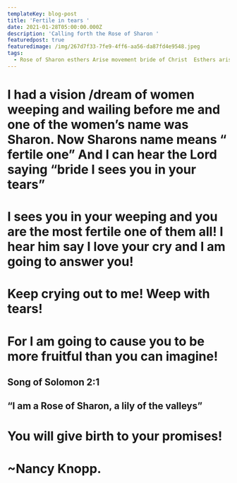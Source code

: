 ```yaml
---
templateKey: blog-post
title: 'Fertile in tears '
date: 2021-01-28T05:00:00.000Z
description: 'Calling forth the Rose of Sharon '
featuredpost: true
featuredimage: /img/267d7f33-7fe9-4ff6-aa56-da87fd4e9548.jpeg
tags:
  - Rose of Sharon esthers Arise movement bride of Christ  Esthers arise
---
```

# I had a vision /dream of women weeping and wailing before me and one of the women’s name was Sharon.  Now Sharons name means “ fertile one” And I can hear the Lord saying “bride I sees you in your tears”

# 

# I sees you in your weeping  and you are the most fertile one of them all!  I hear him say I love your cry and I am going to answer you!

# 

# Keep crying out to me!  Weep with tears!

# 

# For I am going to cause you to be more fruitful than you can imagine!

## Song of Solomon 2:1

## “I am a Rose of Sharon, a lily of the valleys”

# 

# You will give birth to your promises!

# 

# ~Nancy Knopp.
